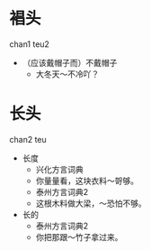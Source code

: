 # 裮头
chan1 teu2
- （应该戴帽子而）不戴帽子
  - 大冬天～不冷吖？

# 长头
chan2 teu
+ 长度
  * 兴化方言词典
  - 你量量看，这块衣料～哿够。
  * 泰州方言词典2
  - 这根木料做大梁，～恐怕不够。
+ 长的
  * 泰州方言词典2
  - 你把那跟～竹子拿过来。
